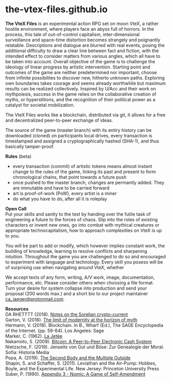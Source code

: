 # the-vtex-files.github.io
**The VteX Files** is an experimental action RPG set on moon VteX, a rather hostile environment, where players face an abyss full of horrors. In the process, this tale of out-of-control capitalism, inter-dimensional surveillance and space-time distortion becomes strangely and poignantly relatable.
Descriptions and dialogue are blurred with real events, posing the additional difficulty to draw a clear line between fact and fiction, with the intended effect to consider matters from various angles, which all have to be taken into account. 
Overall objective of the game is to challenge the ideology of linear progress by artistic intervention. Starting point and outcomes of the game are neither predetermined nor important, choose from infinite possibilites to discover new, hitherto unknown paths. Exploring own boundaries takes courage and seems already worthwhile but maximum results can be realized collectively.
Inspired by U/Acc and their work on mythpoiesis, success in the game relies on the collaborative creation of myths, or hyperstitions, and the recognition of their political power as a catalyst for societal mobilization.

The VteX Files works like a blockchain, distributed via git, it allows for a free and decentralized peer-to-peer exchange of ideas. 

The source of the game (master branch) with its entiry history can be downloaded (cloned) on participants local drives, every transaction is timestamped and assigned a cryptographically hashed (SHA-1), and thus basically tamper-proof.

**Rules** (beta) 
+ every transaction (commit) of artistic tokens means almost instant change to the rules of the game, linking its past and present to form chronological chains, that point towards a future push 
+ once pushed to the master branch, changes are permantly added. They are immutable and have to be carried forward 
+ art is proof-of-work (PoW), every artist is a miner
+ do what you have to do, after all it is roleplay


**Open Call**<br>
Put your skills and sanity to the test by handing over the futile task of engineering a future to the forces of chaos.
Slip into the roles of existing characters or invent new ones, go into combat with mythical creatures or appropriate technocapitalism, how to approach complexities on VteX is up to you. 
 
You will be part to add or modify, which however implies constant work, the building of knowledge, learning to resolve conflicts and sharpening intuition. Throughout the game you are challenged to do so and encouraged to experiment with language and technology. Every skill you posess will be of surprising use when navigating around VteX, whether  

We accept texts of any form, writing, A/V work, image, documentation, performance, etc. Please consider others when choosing a file format.<br>
Turn your desire for system collapse into production and send your proposal (200 words max.) and a short bio to our project maintainer ca_jaeger@protonmail.com. 

**Resources**<br>
DA RHETTTT (2018). [Notes on the Sorelian crypto-current](https://necrophysical666.wordpress.com/2018/11/05/%F0%9D%94%91%F0%9D%94%AC%F0%9D%94%B1%F0%9D%94%A2%F0%9D%94%B0-%F0%9D%94%AC%F0%9D%94%AB-%F0%9D%94%B1%F0%9D%94%A5%F0%9D%94%A2-%F0%9D%94%96%F0%9D%94%AC%F0%9D%94%AF%F0%9D%94%A2%F0%9D%94%A9%F0%9D%94%A6/)<br>
Garton, V. (2018). [The limit of modernity at the horizon of myth](https://vincentgarton.com/2018/07/23/the-limit-of-modernity-at-the-horizon-of-myth/)<br>
Hermann, V. (2018). Blockchain. In B., Wharf (Ed.), The SAGE Encyclopedia of the Internet. (pp. 59-64). Los Angeles: Sage<br> 
Marker, C. (1962). [La Jetée](https://youtu.be/aLfXCkFQtXw)<br>
Nakamoto, S. (2009). [Bitcoin: A Peer-to-Peer Electronic Cash System](https://bitcoin.org/bitcoin.pdf)<br>
Nietzsche, F. (2019). Jenseits von Gut und Böse: Zur Genealogie der Moral. Sofia: Historia Media<br>
Popa, A. (2019). [The Second Body and the Multiple Outside](https://ossz2vasz4.wordpress.com/2019/03/04/alina-popa-the-second-body-and-the-multiple-outside/)<br>
Shapin, S. and Schaffer, S. (2011). Leviathan and the Air-Pump: Hobbes, Boyle, and the Experimental Life. New Jersey: Princeton University Press<br>
Suber, P. (1990). [Appendix 3 - Nomic: A Game of Self-Amendment](http://legacy.earlham.edu/~peters/writing/nomic.htm)


